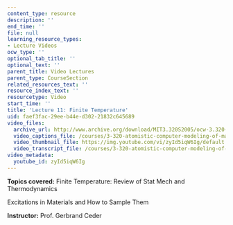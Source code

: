 ```yaml
---
content_type: resource
description: ''
end_time: ''
file: null
learning_resource_types:
- Lecture Videos
ocw_type: ''
optional_tab_title: ''
optional_text: ''
parent_title: Video Lectures
parent_type: CourseSection
related_resources_text: ''
resource_index_text: ''
resourcetype: Video
start_time: ''
title: 'Lecture 11: Finite Temperature'
uid: faef3fac-29ee-b44e-d302-21832c645689
video_files:
  archive_url: http://www.archive.org/download/MIT3.320S2005/ocw-3.320-lec-9-10mar05-220k.mp4
  video_captions_file: /courses/3-320-atomistic-computer-modeling-of-materials-sma-5107-spring-2005/b459ee2360195d80b40af22a15e60063_zyId5iqW6Ig.vtt
  video_thumbnail_file: https://img.youtube.com/vi/zyId5iqW6Ig/default.jpg
  video_transcript_file: /courses/3-320-atomistic-computer-modeling-of-materials-sma-5107-spring-2005/8a60f2a64a17b877a5a22e82e45051dc_zyId5iqW6Ig.pdf
video_metadata:
  youtube_id: zyId5iqW6Ig
---
```


**Topics covered:** Finite Temperature: Review of Stat Mech and Thermodynamics

Excitations in Materials and How to Sample Them

**Instructor:** Prof. Gerbrand Ceder



